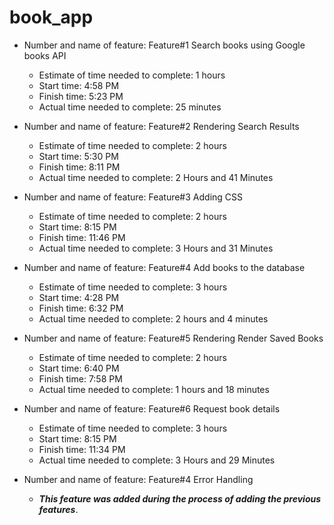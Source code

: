 # book_app


* Number and name of feature: Feature#1 Search books using Google books API
  * Estimate of time needed to complete: 1 hours
  * Start time: 4:58 PM
  * Finish time: 5:23 PM
  * Actual time needed to complete: 25 minutes


* Number and name of feature: Feature#2 Rendering Search Results
  * Estimate of time needed to complete: 2 hours
  * Start time: 5:30 PM
  * Finish time: 8:11 PM
  * Actual time needed to complete: 2 Hours and 41 Minutes


* Number and name of feature: Feature#3 Adding CSS
  * Estimate of time needed to complete: 2 hours
  * Start time: 8:15 PM
  * Finish time: 11:46 PM
  * Actual time needed to complete: 3 Hours and 31 Minutes

* Number and name of feature: Feature#4 Add books to the database
  * Estimate of time needed to complete: 3 hours
  * Start time: 4:28 PM
  * Finish time: 6:32 PM
  * Actual time needed to complete: 2 hours and 4 minutes


* Number and name of feature: Feature#5 Rendering Render Saved Books
  * Estimate of time needed to complete: 2 hours
  * Start time: 6:40 PM
  * Finish time: 7:58 PM
  * Actual time needed to complete: 1 hours and 18 minutes


* Number and name of feature: Feature#6 Request book details 
  * Estimate of time needed to complete: 3 hours
  * Start time: 8:15 PM
  * Finish time: 11:34 PM
  * Actual time needed to complete: 3 Hours and 29 Minutes


* Number and name of feature: Feature#4 Error Handling
  * ***This feature was added during the process of adding the previous features***.
